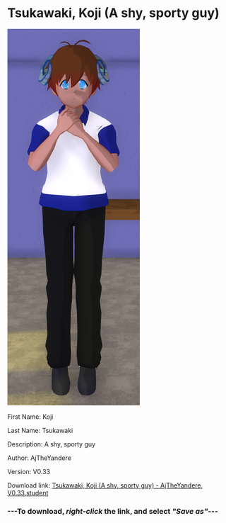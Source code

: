 # Tsukawaki, Koji (A shy, sporty guy)

<img src = "https://raw.githubusercontent.com/Arbiter1223/Daigaku-Gurashi-Custom-Students/master/Students/Files/Tsukawaki%2C%20Koji%20(A%20shy%2C%20sporty%20guy).png">

First Name: Koji

Last Name: Tsukawaki

Description: A shy, sporty guy

Author: AjTheYandere

Version: V0.33

Download link: <a href="https://raw.githubusercontent.com/Arbiter1223/Daigaku-Gurashi-Custom-Students/master/Students/Files/Tsukawaki%2C%20Koji%20(A%20shy%2C%20sporty%20guy)%20-%20AjTheYandere%2C%20V0.33.student">Tsukawaki, Koji (A shy, sporty guy) - AjTheYandere, V0.33.student</a>

### ---**To download, _right-click_ the link, and select _"Save as"_**---

